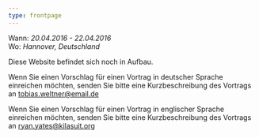 ```yaml
---
type: frontpage
---
```


Wann: *20.04.2016 - 22.04.2016*  
Wo: *Hannover, Deutschland*

Diese Website befindet sich noch in Aufbau.

Wenn Sie einen Vorschlag für einen Vortrag in deutscher Sprache einreichen möchten, senden Sie bitte eine Kurzbeschreibung des Vortrags an <tobias.weltner@email.de>

Wenn Sie einen Vorschlag für einen Vortrag in englischer Sprache einreichen möchten, senden Sie bitte eine Kurzbeschreibung des Vortrags an <ryan.yates@kilasuit.org>
